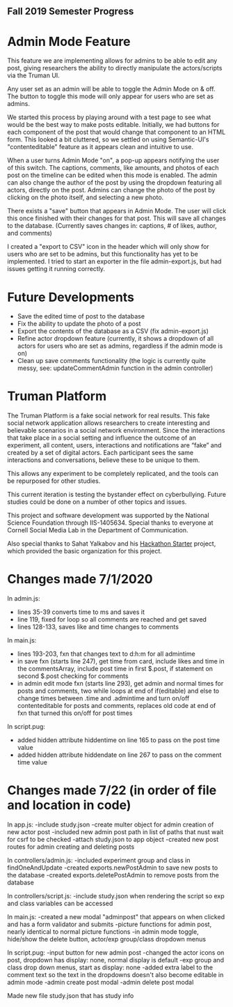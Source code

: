 ## Fall 2019 Semester Progress

Admin Mode Feature
=======================

This feature we are implementing allows for admins to be able to edit any post, giving researchers the ability to directly manipulate the actors/scripts via the Truman UI.

Any user set as an admin will be able to toggle the Admin Mode on & off. The button to toggle this mode will only appear for users who are set as admins.

We started this process by playing around with a test page to see what would be the best way to make posts editable. Initially, we had buttons for each component of the post that would change that component to an HTML form. This looked a bit cluttered, so we settled on using Semantic-UI's "contenteditable" feature as it appears clean and intuitive to use.

When a user turns Admin Mode "on", a pop-up appears notifying the user of this switch. The captions, comments, like amounts, and photos of each post on the timeline can be edited when this mode is enabled. The admin can also change the author of the post by using the dropdown featuring all actors, directly on the post. Admins can change the photo of the post by clicking on the photo itself, and selecting a new photo.

There exists a "save" button that appears in Admin Mode. The user will click this once finished with their changes for that post. This will save all changes to the database. (Currently saves changes in: captions, # of likes, author, and comments)

I created a "export to CSV" icon in the header which will only show for users who are set to be admins, but this functionality has yet to be implemented. I tried to start an exporter in the file admin-export.js, but had issues getting it running correctly.

Future Developments
=======================

* Save the edited time of post to the database
* Fix the ability to update the photo of a post
* Export the contents of the database as a CSV (fix admin-export.js)
* Refine actor dropdown feature (currently, it shows a dropdown of all actors for users who are set as admins, regardless if the admin mode is on)
* Clean up save comments functionality (the logic is currently quite messy, see: updateCommentAdmin function in the admin controller)


Truman Platform
=======================

The Truman Platform is a fake social network for real results. This fake social network application allows researchers to create interesting and believable scenarios in a social network environment. Since the interactions that take place in a social setting and influence the outcome of an experiment, all content, users, interactions and notifications are “fake” and created by a set of digital actors. Each participant sees the same interactions and conversations, believe these to be unique to them.

This allows any experiment to be completely replicated, and the tools can be repurposed for other studies.

This current iteration is testing the bystander effect on cyberbullying. Future studies could be done on a number of other topics and issues.

This project and software development was supported by the National Science Foundation through IIS-1405634. Special thanks to everyone at Cornell Social Media Lab in the Department of Communication.

Also special thanks to Sahat Yalkabov and his [Hackathon Starter](https://github.com/sahat/hackathon-starter) project, which provided the basic organization for this project.



Changes made 7/1/2020
=======================

In admin.js:
- lines 35-39 converts time to ms and saves it
- line 119, fixed for loop so all comments are reached and get saved
- lines 128-133, saves like and time changes to comments

In main.js:
- lines 193-203, fxn that changes text to d:h:m for all admintime
- in save fxn (starts line 247), get time from card, include likes and time in the commentsArray, include post time in first $.post, if statement on second $.post checking for comments
- in admin edit mode fxn (starts line 293), get admin and normal times for posts and comments, two while loops at end of if(editable) and else to change times between .time and .admintime and turn on/off contenteditable for posts and comments, replaces old code at end of fxn that turned this on/off for post times

In script.pug:
- added hidden attribute hiddentime on line 165 to pass on the post time value
- added hidden attribute hiddendate on line 267 to pass on the comment time value


Changes made 7/22 (in order of file and location in code)
=======================
In app.js:
-include study.json
-create multer object for admin creation of new actor post
-included new admin post path in list of paths that nust wait for csrf to be checked
-attach study.json to app object
-created new post routes for admin creating and deleting posts

In controllers/admin.js:
-included experiment group and class in findOneAndUpdate
-created exports.newPostAdmin to save new posts to the database
-created exports.deletePostAdmin to remove posts from the database

In controllers/script.js:
-include study.json when rendering the script so exp and class variables can be accessed

In main.js:
-created a new modal "adminpost" that appears on when clicked and has a form validator and submits
-picture functions for admin post, nearly identical to normal picture functions
-in admin mode toggle, hide/show the delete button, actor/exp group/class dropdown menus

In script.pug:
-input button for new admin post
-changed the actor icons on post, dropdown has display:  none, normal display is default
-exp group and class drop down menus, start as display: none
-added extra label to the comment text so the text in the dropdowns doesn't also become editable in admin mode
-admin create post modal
-admin delete post modal

Made new file study.json that has study info
